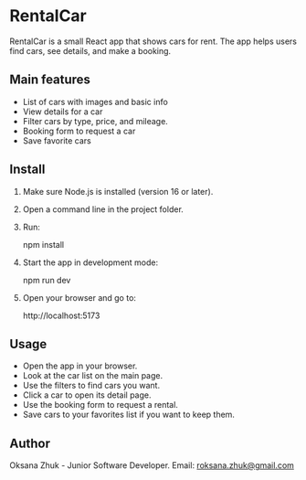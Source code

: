 # RentalCar

RentalCar is a small React app that shows cars for rent. The app helps users find cars, see details, and make a booking.

## Main features

- List of cars with images and basic info
- View details for a car
- Filter cars by type, price, and mileage.
- Booking form to request a car
- Save favorite cars

## Install

1. Make sure Node.js is installed (version 16 or later).
2. Open a command line in the project folder.
3. Run:

   npm install

4. Start the app in development mode:

   npm run dev

5. Open your browser and go to:

   http://localhost:5173

## Usage

- Open the app in your browser.
- Look at the car list on the main page.
- Use the filters to find cars you want.
- Click a car to open its detail page.
- Use the booking form to request a rental.
- Save cars to your favorites list if you want to keep them.

## Author
Oksana Zhuk - Junior Software Developer.
Email: roksana.zhuk@gmail.com
